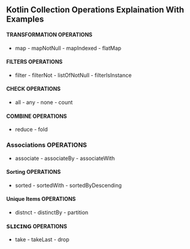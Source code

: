## Kotlin Collection Operations Explaination With Examples

#### TRANSFORMATION OPERATIONS 
* map - mapNotNull - mapIndexed - flatMap
#### FILTERS OPERATIONS 
* filter - filterNot - listOfNotNull - filterIsInstance
#### CHECK OPERATIONS 
* all - any - none - count
#### COMBINE OPERATIONS
* reduce - fold
### Associations OPERATIONS
* associate - associateBy - associateWith
#### Sorting OPERATIONS
* sorted - sortedWith - sortedByDescending
#### Unique Items OPERATIONS
* distnct - distinctBy - partition
#### 𝗦𝗟𝗜𝗖𝗜𝗡𝗚 OPERATIONS
* take - takeLast - drop

